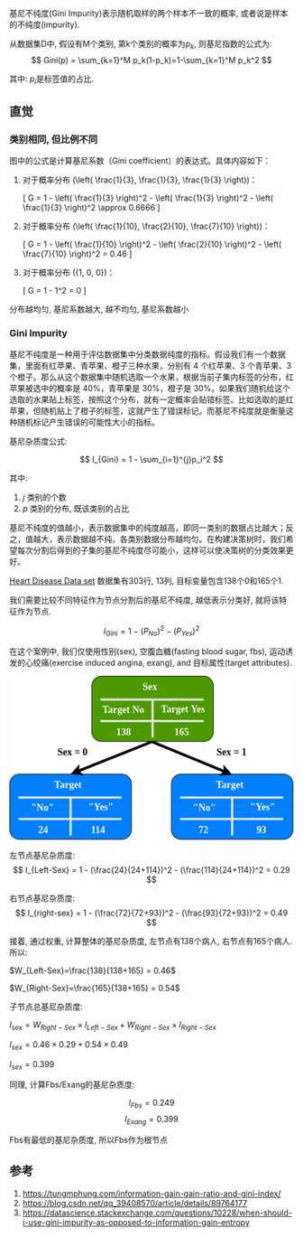 
基尼不纯度(Gini Impurity)表示随机取样的两个样本不一致的概率, 或者说是样本的不纯度(impurity).

从数据集D中, 假设有M个类别, 第k个类别的概率为$p_k$, 则基尼指数的公式为:
$$
Gini(p) = \sum_{k=1}^M p_k(1-p_k)=1-\sum_{k=1}^M p_k^2
$$


其中: $p_i$是标签值的占比.


## 直觉

### 类别相同, 但比例不同


图中的公式是计算基尼系数（Gini coefficient）的表达式。具体内容如下：

1. 对于概率分布 \(\left( \frac{1}{3}, \frac{1}{3}, \frac{1}{3} \right)\)：

     \[
     G = 1 - \left( \frac{1}{3} \right)^2 - \left( \frac{1}{3} \right)^2 - \left( \frac{1}{3} \right)^2 \approx 0.6666
     \]


2. 对于概率分布 \(\left( \frac{1}{10}, \frac{2}{10}, \frac{7}{10} \right)\)：

     \[
     G = 1 - \left( \frac{1}{10} \right)^2 - \left( \frac{2}{10} \right)^2 - \left( \frac{7}{10} \right)^2 = 0.46
     \]


3. 对于概率分布 \(\{1, 0, 0\}\)：

     \[
     G = 1 - 1^2 = 0
     \]

分布越均匀, 基尼系数越大, 越不均匀, 基尼系数越小

### Gini Impurity

基尼不纯度是一种用于评估数据集中分类数据纯度的指标。假设我们有一个数据集，里面有红苹果、青苹果、橙子三种水果，分别有 4 个红苹果、3 个青苹果、3 个橙子。那么从这个数据集中随机选取一个水果，根据当前子集内标签的分布，红苹果被选中的概率是 40%，青苹果是 30%，橙子是 30%。如果我们随机给这个选取的水果贴上标签，按照这个分布，就有一定概率会贴错标签。比如选取的是红苹果，但随机贴上了橙子的标签，这就产生了错误标记。而基尼不纯度就是衡量这种随机标记产生错误的可能性大小的指标。

基尼杂质度公式:

$$ I_{Gini} = 1 - \sum_{i=1}^{j}p_i^2 $$

其中:
1. $j$ 类别的个数
2. $p$ 类别的分布, 既该类别的占比

基尼不纯度的值越小，表示数据集中的纯度越高，即同一类别的数据占比越大；反之，值越大，表示数据越不纯，各类别数据分布越均匀。在构建决策树时，我们希望每次分割后得到的子集的基尼不纯度尽可能小，这样可以使决策树的分类效果更好。

[Heart Disease Data set](https://www.kaggle.com/datasets/johnsmith88/heart-disease-dataset?resource=download) 数据集有303行, 13列, 目标变量包含138个0和165个1.

我们需要比较不同特征作为节点分割后的基尼不纯度, 越低表示分类好, 就将该特征作为节点.

$$ I_{Gini} = 1 - (P_{No})^2 - (P_{Yes})^2 $$

在这个案例中, 我们仅使用性别(sex), 空腹血糖(fasting blood sugar, fbs), 运动诱发的心绞痛(exercise induced angina, exang), and 目标属性(target attributes).

![](基尼不纯度/3.png)

左节点基尼杂质度:
$$ I_{Left-Sex} = 1 - (\frac{24}{24+114})^2 - (\frac{114}{24+114})^2 = 0.29 $$

右节点基尼杂质度:
$$ I_{right-sex} = 1 - (\frac{72}{72+93})^2 - (\frac{93}{72+93})^2 = 0.49 $$


接着, 通过权重, 计算整体的基尼杂质度, 左节点有138个病人, 右节点有165个病人. 所以:

$W_{Left-Sex}=\frac{138}{138+165} = 0.46$

$W_{Right-Sex}=\frac{165}{138+165} = 0.54$

子节点总基尼杂质度:

$I_{sex} = W_{Right-Sex} \times I_{Left-Sex} + W_{Right-Sex} \times I_{Right-Sex}$

$I_{sex} = 0.46 \times 0.29 + 0.54 \times 0.49$

$I_{sex} = 0.399$


同理, 计算Fbs/Exang的基尼杂质度:

$$ I_{Fbs} = 0.249 $$
$$ I_{Exang} = 0.399 $$

Fbs有最低的基尼杂质度, 所以Fbs作为根节点















## 参考
1. https://tungmphung.com/information-gain-gain-ratio-and-gini-index/
2. https://blog.csdn.net/qq_39408570/article/details/89764177
3. https://datascience.stackexchange.com/questions/10228/when-should-i-use-gini-impurity-as-opposed-to-information-gain-entropy